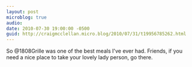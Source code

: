 ```yaml
---
layout: post
microblog: true
audio: 
date: 2010-07-30 19:00:00 -0500
guid: http://craigmcclellan.micro.blog/2010/07/31/t19956785262.html
---
```

So @1808Grille was one of the best meals I've ever had.  Friends, if you need a nice place to take your lovely lady person, go there.
